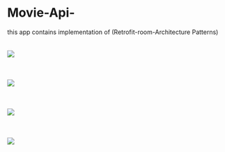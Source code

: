 # Movie-Api-
this app contains implementation of (Retrofit-room-Architecture Patterns)
<br/>
<br/>
<br/>
<img src="1.png"/>
<br/>
<br/>
<br/>
<br/>
<img src="2.png"/>
<br/>
<br/>
<br/>
<br/>
<img src="3.png"/>
<br/>
<br/>
<br/>
<br/>
<img src="4.png"/>

